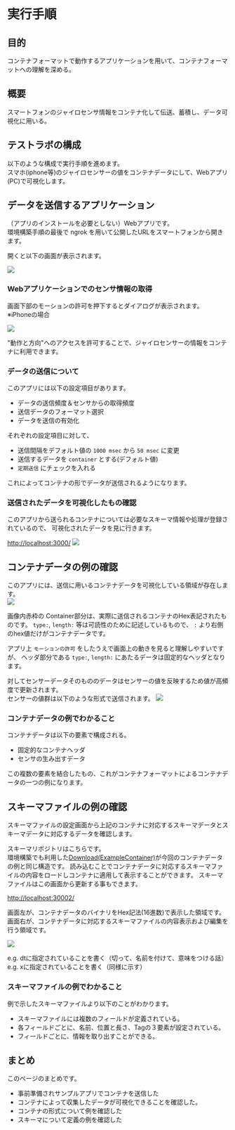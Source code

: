 # 実行手順

## 目的
コンテナフォーマットで動作するアプリケーションを用いて、コンテナフォーマットへの理解を深める。

## 概要
スマートフォンのジャイロセンサ情報をコンテナ化して伝送、蓄積し、データ可視化に用いる。

## テストラボの構成
以下のような構成で実行手順を進めます。  
スマホ(iphone等)のジャイロセンサーの値をコンテナデータにして、Webアプリ(PC)で可視化します。

## データを送信するアプリケーション
（アプリのインストールを必要としない）Webアプリです。  
環境構築手順の最後で ngrok を用いて公開したURLをスマートフォンから開きます。

開くと以下の画面が表示されます。

![](./toppage.png)


### Webアプリケーションでのセンサ情報の取得
画面下部のモーションの許可を押下するとダイアログが表示されます。  
※iPhoneの場合

![](allow_dialog.png)

"動作と方向"へのアクセスを許可することで、ジャイロセンサーの情報をコンテナに利用できます。


### データの送信について
このアプリには以下の設定項目があります。

- データの送信頻度＆センサからの取得頻度
- 送信データのフォーマット選択
- データを送信の有効化

それぞれの設定項目に対して、

* 送信間隔をデフォルト値の `1000 msec` から `50 msec` に変更
* 送信するデータを `container` とする(デフォルト値)
* `定期送信` にチェックを入れる

これによってコンテナの形でデータが送信されるようになります。

### 送信されたデータを可視化したもの確認

このアプリから送られるコンテナについては必要なスキーマ情報や処理が登録されているので、
可視化されたデータを見に行きます。

[http://localhost:3000/](http://localhost:3000/)
![](testlab_preview.png)

## コンテナデータの例の確認

このアプリには、送信に用いるコンテナデータを可視化している領域が存在します。  
![](./toppage_anno.png)

画像内赤枠の Container部分は、実際に送信されるコンテナのHex表記されたものです。
`type:`, `length:` 等は可読性のために記述しているもので、 `:` より右側のhex値だけがコンテナデータです。

アプリ上 `モーションの許可` をしたうえで画面上の動きを見ると理解しやすいですが、
ヘッダ部分である `type:`, `length:` にあたるデータは固定的なヘッダとなります。

対してセンサーデータそのもののデータはセンサーの値を反映するため値が高頻度で更新されます。  
センサーの値群は以下のような形式で送信されます。
![](example_payload.png)

### コンテナデータの例でわかること
コンテナデータは以下の要素で構成される。

- 固定的なコンテナヘッダ
- センサの生み出すデータ

この複数の要素を結合したもの、これがコンテナフォーマットによるコンテナデータの一つの例になります。

## スキーマファイルの例の確認

スキーマファイルの設定画面から上記のコンテナに対応するスキーマデータとスキーマデータに対応するデータを確認します。

スキーマリポジトリはこちらです。  
環境構築でも利用した[Download(ExampleContainer)](mobile_acce.bin)が今回のコンテナデータの例と同じ構造です。
読み込むことでコンテナデータに対応するスキーマファイルの内容をロードしコンテナに適用して表示することができます。
スキーマファイルはこの画面から更新する事もできます。

[http://localhost:30002/](http://localhost:30002/)

画面左が、コンテナデータのバイナリをHex記法(16進数)で表示した領域です。
画面右が、コンテナデータに対応するスキーマファイルの内容表示および編集を行う領域です。

![](iot-repository-example.png)

e.g. dtに指定されていることを書く（切って、名前を付けて、意味をつける話）
e.g. xに指定されていることを書く（同様に示す）

### スキーマファイルの例でわかること

例で示したスキーマファイルより以下のことがわかります。

- スキーマファイルには複数のフィールドが定義されている。
- 各フィールドごとに、名前、位置と長さ、Tagの３要素が設定されている。
- フィールドごとに、情報を取り出すことができる。


## まとめ

このページのまとめです。

- 事前準備されサンプルアプリでコンテナを送信した
- コンテナによって収集したデータが可視化できることを確認した。
- コンテナの形式について例を確認した
- スキーマについて定義の例を確認した 
